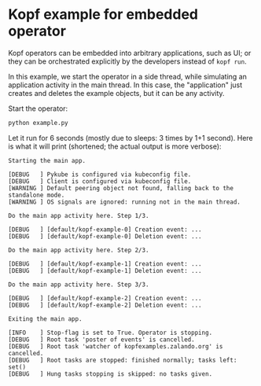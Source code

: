 # Kopf example for embedded operator

Kopf operators can be embedded into arbitrary applications, such as UI;
or they can be orchestrated explicitly by the developers instead of `kopf run`.

In this example, we start the operator in a side thread, while simulating
an application activity in the main thread. In this case, the "application"
just creates and deletes the example objects, but it can be any activity.

Start the operator:

```bash
python example.py
```

Let it run for 6 seconds (mostly due to sleeps: 3 times by 1+1 second).
Here is what it will print (shortened; the actual output is more verbose):

```
Starting the main app.

[DEBUG   ] Pykube is configured via kubeconfig file.
[DEBUG   ] Client is configured via kubeconfig file.
[WARNING ] Default peering object not found, falling back to the standalone mode.
[WARNING ] OS signals are ignored: running not in the main thread.

Do the main app activity here. Step 1/3.

[DEBUG   ] [default/kopf-example-0] Creation event: ...
[DEBUG   ] [default/kopf-example-0] Deletion event: ...

Do the main app activity here. Step 2/3.

[DEBUG   ] [default/kopf-example-1] Creation event: ...
[DEBUG   ] [default/kopf-example-1] Deletion event: ...

Do the main app activity here. Step 3/3.

[DEBUG   ] [default/kopf-example-2] Creation event: ...
[DEBUG   ] [default/kopf-example-2] Deletion event: ...

Exiting the main app.

[INFO    ] Stop-flag is set to True. Operator is stopping.
[DEBUG   ] Root task 'poster of events' is cancelled.
[DEBUG   ] Root task 'watcher of kopfexamples.zalando.org' is cancelled.
[DEBUG   ] Root tasks are stopped: finished normally; tasks left: set()
[DEBUG   ] Hung tasks stopping is skipped: no tasks given.
```
